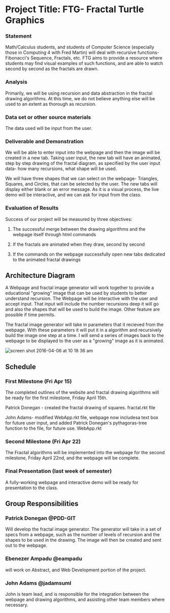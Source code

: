 # Project Title: FTG- Fractal Turtle Graphics

### Statement
Math/Calculus students, and students of Computer Science (especially those in Computing 4 with Fred Martin) will deal with recursive functions- Fibonacci's Sequence, Fractals, etc. FTG aims to provide a resource where students may find visual examples of such functions, and are able to watch second by second as the fractals are drawn.

### Analysis
Primarily, we will be using recursion and data abstraction in the fractal drawing algorithms. At this time, we do not believe anything else will be used to an extent as thorough as recursion.

### Data set or other source materials
The data used will be input from the user.

### Deliverable and Demonstration

We will be able to enter input into the webpage and then the image will be created in a new tab. Taking user input, the new tab will have an animated, step by step drawing of the fractal diagram, as specified by the user input data- how many recursions, what shape will be used.

We will have three shapes that we can select on the webpage- Triangles, Squares, and Circles, that can be selected by the user. The new tabs will display either blank or an error message. As it is a visual process, the live demo will be interactive, and we can ask for input from the class.

### Evaluation of Results
Success of our project will be measured by three objectives:

1) The successful merge between the drawing algorithms and the webpage itself through html commands

2) If the fractals are animated when they draw, second by second

3) If the commands on the webpage successfully open new tabs dedicated to the animated fractal drawings

## Architecture Diagram

A Webpage and fractal image generator will work together to provide a educational "growing" image that can be used by students to better understand recursion. The Webpage will be interactive with the user and accept input. That input will include the number recursions deep it will go and also the shapes that will be used to build the image. Other feature are possible if time permits.

The fractal image generator will take in parameters that it recieved from the webpage. With these parameters it will put it in a algorithm and recursively build the image one step at a time. I will send a series of images back to the webpage to be displayed to the user as a "growing" image as it is animated.


![screen shot 2016-04-06 at 10 18 36 am](https://cloud.githubusercontent.com/assets/9092663/14320958/2f7898d8-fbe5-11e5-971b-cb94c6e13ba1.png)

## Schedule

### First Milestone (Fri Apr 15)
The completed outlines of the website and fractal drawing algorithms will be ready for the first milestone, Friday April 15th.

Patrick Donegan - created the fractal drawing of squares. fractal.rkt file

John Adams- modified WebApp.rkt file, webpage now includesa text box for future user input, and added Patrick Donegan's pythagoras-tree function to the file, for future use. WebApp.rkt

### Second Milestone (Fri Apr 22)
The Fractal algorithms will be implemented into the webpage for the second milestone, Friday April 22nd, and the webpage will be complete.

### Final Presentation (last week of semester)
A fully-working webpage and interactive demo will be ready for presentation to the class.

## Group Responsibilities

### Patrick Donegan @PDD-GIT
Will develop the fractal image generator. The generator will take in a set of specs from a webpage, such as the number of levels of recursion and the shapes to be used in the drawing. The image will then be created and sent out to the webpage. 

### Ebenezer Ampadu @eampadu
will work on Abstract, and Web Development portion of the project.

### John Adams @jadamsuml 
John is team lead, and is responsible for the integration between the webpage and drawing algorithms, and assisting other team members where necessary.   
